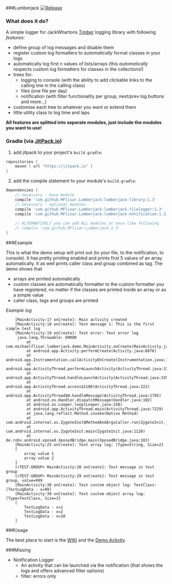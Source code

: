 ###Lumberjack [![Release](https://jitpack.io/v/MFlisar/Lumberjack.svg)](https://jitpack.io/#MFlisar/Lumberjack)

### What does it do?

A simple logger for JackWhartons [Timber](https://github.com/JakeWharton/timber) logging library with following *features*:

* define group of log messages and disable them
* register custom log formatters to *automatically* format classes in your logs
* automatically log first n values of lists/arrays (this *automatically* respects custom log formatters for classes in the collections!)
* trees for:
  * logging to console (with the ability to add clickable links to the calling line in the calling class)
  * files (one file per day)
  * notification (with filter functionality per group, next/prev log buttons and more...)
* customise each tree to whatever you want or extend them
* little utility class to log time and laps

**All features are splitted into seperate modules, just include the modules you want to use!**

### Gradle (via [JitPack.io](https://jitpack.io/))

1) add jitpack to your project's `build.gradle`:

```groovy
repositories {
    maven { url "https://jitpack.io" }
}
```

2) add the compile statement to your module's `build.gradle`:

```groovy
dependencies {
    // necessary - base module
	compile 'com.github.MFlisar.Lumberjack:lumberjack-library:1.3'
    // necessary - optional modules
    compile 'com.github.MFlisar.Lumberjack:lumberjack-filelogger:1.3'
    compile 'com.github.MFlisar.Lumberjack:lumberjack-notification:1.3'
    
    // ALTERNATIVELY you can add ALL modules at once like following
    // compile 'com.github.MFlisar:Lumberjack:1.3'
}
```

###Example

This is what the demo setup will print out (to your file, to the notification, to console). It has pretty printing enabled and prints first 5 values of an array automatically. It as well prints caller class and group combined as tag. The demo shows that

* arrays are printed automatically
* custom classes are automatically formatter to the custom formatter you have registered, no matter if the classes are printed inside an array or as a simple value
* caller class, tags and groups are printed

*Example log*

		[MainActivity:17 onCreate]: Main activity created
		[MainActivity:18 onCreate]: Test message 1: This is the first simple test log
		[MainActivity:19 onCreate]: Test error: Test error log
		 java.lang.Throwable: ERROR
			 at com.michaelflisar.lumberjack.demo.MainActivity.onCreate(MainActivity.java:19)
			 at android.app.Activity.performCreate(Activity.java:6876)
			 at android.app.Instrumentation.callActivityOnCreate(Instrumentation.java:1135)
			 at android.app.ActivityThread.performLaunchActivity(ActivityThread.java:3207)
			 at android.app.ActivityThread.handleLaunchActivity(ActivityThread.java:3350)
			 at android.app.ActivityThread.access$1100(ActivityThread.java:222)
			 at android.app.ActivityThread$H.handleMessage(ActivityThread.java:1795)
			 at android.os.Handler.dispatchMessage(Handler.java:102)
			 at android.os.Looper.loop(Looper.java:158)
			 at android.app.ActivityThread.main(ActivityThread.java:7229)
			 at java.lang.reflect.Method.invoke(Native Method)
			 at com.android.internal.os.ZygoteInit$MethodAndArgsCaller.run(ZygoteInit.java:1230)
			 at com.android.internal.os.ZygoteInit.main(ZygoteInit.java:1120)
			 at de.robv.android.xposed.XposedBridge.main(XposedBridge.java:102)
		[MainActivity:25 onCreate]: Test array log: [Type=String, Size=2] 
		[
			array value 1
			array value 2
		]
		[<TEST-GROUP> MainActivity:28 onCreate]: Test message in test group
		[<TEST-GROUP> MainActivity:29 onCreate]: Test message in test group, value=999
		[MainActivity:38 onCreate]: Test custom object log: TestClass: [TestLogData - x=99]
		[MainActivity:39 onCreate]: Test custom object array log: [Type=TestClass, Size=3] 
		[
			TestLogData - x=1
			TestLogData - x=2
			TestLogData - x=10
		]

###Usage

The best place to start is the [WIKI](https://github.com/MFlisar/Lumberjack/wiki) and the [Demo Activity](https://github.com/MFlisar/Lumberjack/blob/master/demo/app/src/main/java/com/michaelflisar/lumberjack/demo/MainActivity.java).

###Missing

* Notification Logger
  * An activity that can be launched via the notification (that shows the logs and offers advanced filter options)
  * filter: errors only
